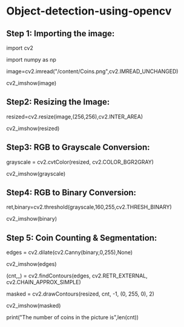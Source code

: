 # Object-detection-using-opencv

## Step 1: Importing the image:
import cv2

import numpy as np

image=cv2.imread("/content/Coins.png",cv2.IMREAD_UNCHANGED)

cv2_imshow(image)

## Step2: Resizing the Image:
resized=cv2.resize(image,(256,256),cv2.INTER_AREA)

cv2_imshow(resized)

## Step3: RGB to Grayscale Conversion:
grayscale = cv2.cvtColor(resized, cv2.COLOR_BGR2GRAY)

cv2_imshow(grayscale)

## Step4: RGB to Binary Conversion:
ret,binary=cv2.threshold(grayscale,160,255,cv2.THRESH_BINARY)

cv2_imshow(binary)

## Step 5:  Coin Counting & Segmentation:

edges = cv2.dilate(cv2.Canny(binary,0,255),None)

cv2_imshow(edges)

(cnt,_) = cv2.findContours(edges, cv2.RETR_EXTERNAL, cv2.CHAIN_APPROX_SIMPLE)

masked = cv2.drawContours(resized, cnt, -1, (0, 255, 0), 2)

cv2_imshow(masked)

print("The number of coins in the picture is",len(cnt))
